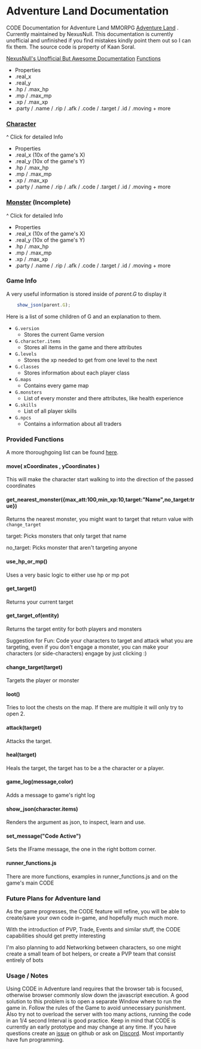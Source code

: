 # Adventure Land Documentation
CODE Documentation for Adventure Land MMORPG [Adventure Land](http://adventure.land) .
Currently maintained by NexusNull.
This documentation is currently unofficial and unfinished if you find mistakes kindly point them out so I can fix them.
The source code is property of Kaan Soral.

[NexusNull's Unofficial But Awesome Documentation](https://nexusnull.github.io/adventureland/index.html) [Functions](https://nexusnull.github.io/adventureland/global.html)

* Properties
 * .real_x
 * .real_y
 * .hp / .max_hp
 * .mp / .max_mp
 * .xp / .max_xp
 * .party / .name / .rip / .afk / .code / .target / .id / .moving + more

### [Character](https://fansana.github.io/adventureland/Character.html)
^ Click for detailed Info
* Properties
 * .real_x (10x of the game's X)
 * .real_y (10x of the game's Y)
 * .hp / .max_hp
 * .mp / .max_mp
 * .xp / .max_xp
 * .party / .name / .rip / .afk / .code / .target / .id / .moving + more

### [Monster](https://fansana.github.io/adventureland/Monster.html) (Incomplete)
^ Click for detailed Info
* Properties
 * .real_x (10x of the game's X)
 * .real_y (10x of the game's Y)
 * .hp / .max_hp
 * .mp / .max_mp
 * .xp / .max_xp
 * .party / .name / .rip / .afk / .code / .target / .id / .moving + more

### Game Info
A very useful information is stored inside of *parent.G* to display it

```javascript
    show_json(parent.G);
```
Here is a list of some children of G and an explanation to them.

* `G.version`
    - Stores the current Game version
* `G.character.items`
    - Stores all items in the game and there attributes
* `G.levels`
    - Stores the xp needed to get from one level to the next
* `G.classes`
    - Stores information about each player class
* `G.maps`
    - Contains every game map
* `G.monsters`
    - List of every monster and there attributes, like health experience 
* `G.skills`
    - List of all player skills
* `G.npcs`
    - Contains a information about all traders 

### Provided Functions


A more thoroughgoing list can be found [here](https://fansana.github.io/adventureland/index.html). 

#### move( xCoordinates , yCoordinates )
This will make the character start walking to into the direction of the passed coordinates

#### get_nearest_monster({max_att:100,min_xp:10,target:"Name",no_target:true})
Returns the nearest monster, you might want to target that return value with `change_target`

target: Picks monsters that only target that name

no_target: Picks monster that aren't targeting anyone

#### use_hp_or_mp()
Uses a very basic logic to either use hp or mp pot

#### get_target()
Returns your current target

#### get_target_of(entity)

Returns the target entity for both players and monsters

Suggestion for Fun: Code your characters to target and attack what you are targeting, even if you don't engage a monster, you can make your characters (or side-characters) engage by just clicking :)

#### change_target(target)
Targets the player or monster

#### loot()

Tries to loot the chests on the map. If there are multiple it will only try to open 2.

#### attack(target)
Attacks the target.

#### heal(target)
Heals the target, the target has to be a the character or a player.

#### game_log(message,color)
Adds a message to game's right log

#### show_json(character.items)
Renders the argument as json, to inspect, learn and use.

#### set_message("Code Active")
Sets the IFrame message, the one in the right bottom corner.

#### runner_functions.js
There are more functions, examples in runner_functions.js and on the game's main CODE

### Future Plans for Adventure land

As the game progresses, the CODE feature will refine, you will be able to create/save your own code in-game, and hopefully much much more.

With the introduction of PVP, Trade, Events and similar stuff, the CODE capabilities should get pretty interesting

I'm also planning to add Networking between characters, so one might create a small team of bot helpers, or create a PVP team that consist entirely of bots

### Usage / Notes
Using CODE in Adventure land requires that the browser tab is focused, otherwise browser commonly slow down the javascript execution.
A good solution to this problem is to open a separate Window where to run the game in.
Follow the rules of the Game to avoid unnecessary punishment.
Also try not to overload the server with too many actions, running the code in an 1/4 second Interval is good practice.
Keep in mind that CODE is currently an early prototype and may change at any time.
If you have questions create an [issue](https://github.com/Fansana/adventureland/issues/new) on github or ask on [Discord](https://discord.gg/hTpwYFJ).
Most importantly have fun programming.


